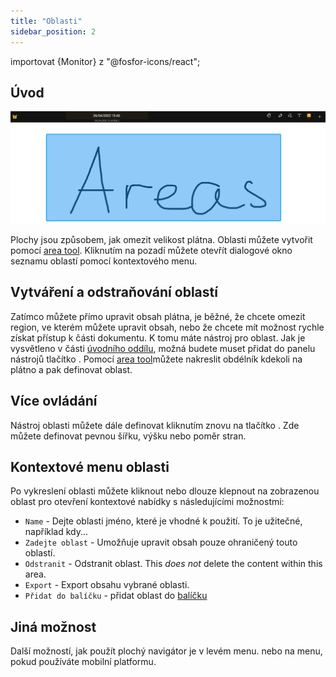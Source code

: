 ```yaml
---
title: "Oblasti"
sidebar_position: 2
---
```


importovat {Monitor} z "@fosfor-icons/react";


## Úvod

![Oblast:](area.png)

Plochy jsou způsobem, jak omezit velikost plátna. Oblasti můžete vytvořit pomocí [area tool](tools/area.md). Kliknutím na pozadí můžete otevřít dialogové okno seznamu oblastí pomocí kontextového menu.

## Vytváření a odstraňování oblastí

Zatímco můžete přímo upravit obsah plátna, je běžné, že chcete omezit region, ve kterém můžete upravit obsah, nebo že chcete mít možnost rychle získat přístup k části dokumentu. K tomu máte nástroj <Monitor/> pro oblast. Jak je vysvětleno v části [úvodního oddílu](README.md), možná budete muset přidat do panelu nástrojů tlačítko <Monitor/>. Pomocí [area tool](tools/area.md)můžete nakreslit obdélník kdekoli na plátno a pak definovat oblast.

## Více ovládání

Nástroj oblasti můžete dále definovat kliknutím znovu na tlačítko <Monitor/>. Zde můžete definovat pevnou šířku, výšku nebo poměr stran.

## Kontextové menu oblasti

 Po vykreslení oblasti můžete kliknout nebo dlouze klepnout na zobrazenou oblast pro otevření kontextové nabídky s následujícími možnostmi:

* `Name` - Dejte oblasti jméno, které je vhodné k použití. To je užitečné, například kdy...
* `Zadejte oblast` - Umožňuje upravit obsah pouze ohraničený touto oblastí.
* `Odstranit` - Odstranit oblast. This *does not* delete the content within this area.
* `Export` - Export obsahu vybrané oblasti.
* `Přidat do balíčku` - přidat oblast do [balíčku](pack)

## Jiná možnost

Další možností, jak použít plochý navigátor je v levém menu. nebo na menu, pokud používáte mobilní platformu. 

